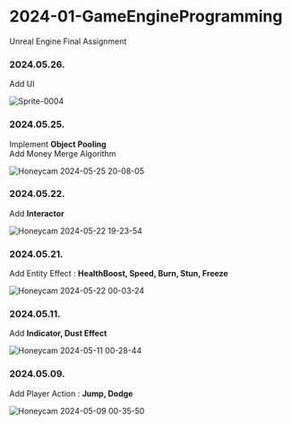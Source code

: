# 2024-01-GameEngineProgramming
 Unreal Engine Final Assignment

### 2024.05.26.
Add UI

![Sprite-0004](https://github.com/areasplash/2024-01-GameEngineProgramming/assets/50064865/0ef539c5-78e6-4fc8-bad7-fc910541ff94)

### 2024.05.25.
Implement __Object Pooling__<br/>
Add Money Merge Algorithm

![Honeycam 2024-05-25 20-08-05](https://github.com/areasplash/2024-01-GameEngineProgramming/assets/50064865/673f3775-9160-4f3b-b4a8-f79dcb5bc472)

### 2024.05.22.
Add __Interactor__

![Honeycam 2024-05-22 19-23-54](https://github.com/areasplash/2024-01-GameEngineProgramming/assets/50064865/2ce287ec-d9bb-4794-b808-2a3be7368be2)

### 2024.05.21.
Add Entity Effect : __HealthBoost, Speed, Burn, Stun, Freeze__

![Honeycam 2024-05-22 00-03-24](https://github.com/areasplash/2024-01-GameEngineProgramming/assets/50064865/ed2bcdd8-0840-4feb-bba5-7e4c5bf0fa73)

### 2024.05.11.
Add __Indicator, Dust Effect__

![Honeycam 2024-05-11 00-28-44](https://github.com/areasplash/2024-01-GameEngineProgramming/assets/50064865/ddf8d422-5da2-48d3-93f1-f959cf6ff958)

### 2024.05.09.
Add Player Action : __Jump, Dodge__

![Honeycam 2024-05-09 00-35-50](https://github.com/areasplash/2024-01-GameEngineProgramming/assets/50064865/410110d1-d7e7-4a67-b51d-2271a4541373)
